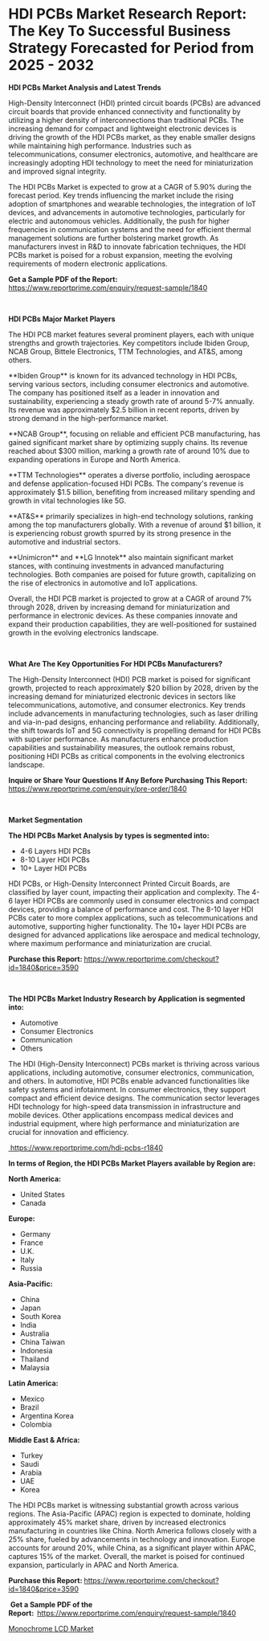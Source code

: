 <p><h1>HDI PCBs Market Research Report: The Key To Successful Business Strategy Forecasted for Period from 2025 - 2032</h1></p><p><strong>HDI PCBs Market Analysis and Latest Trends</strong></p>
<p><p>High-Density Interconnect (HDI) printed circuit boards (PCBs) are advanced circuit boards that provide enhanced connectivity and functionality by utilizing a higher density of interconnections than traditional PCBs. The increasing demand for compact and lightweight electronic devices is driving the growth of the HDI PCBs market, as they enable smaller designs while maintaining high performance. Industries such as telecommunications, consumer electronics, automotive, and healthcare are increasingly adopting HDI technology to meet the need for miniaturization and improved signal integrity.</p><p>The HDI PCBs Market is expected to grow at a CAGR of 5.90% during the forecast period. Key trends influencing the market include the rising adoption of smartphones and wearable technologies, the integration of IoT devices, and advancements in automotive technologies, particularly for electric and autonomous vehicles. Additionally, the push for higher frequencies in communication systems and the need for efficient thermal management solutions are further bolstering market growth. As manufacturers invest in R&D to innovate fabrication techniques, the HDI PCBs market is poised for a robust expansion, meeting the evolving requirements of modern electronic applications.</p></p>
<p><strong>Get a Sample PDF of the Report:&nbsp;</strong> <a href="https://www.reportprime.com/enquiry/request-sample/1840?utm_campaign=2198&utm_medium=2&utm_source=Github&utm_content=ia&utm_term=18032025&utm_id=hdi-pcbs">https://www.reportprime.com/enquiry/request-sample/1840</a></p>
<p>&nbsp;</p>
<p><strong>HDI PCBs Major Market Players</strong></p>
<p><p>The HDI PCB market features several prominent players, each with unique strengths and growth trajectories. Key competitors include Ibiden Group, NCAB Group, Bittele Electronics, TTM Technologies, and AT&S, among others.</p><p>**Ibiden Group** is known for its advanced technology in HDI PCBs, serving various sectors, including consumer electronics and automotive. The company has positioned itself as a leader in innovation and sustainability, experiencing a steady growth rate of around 5-7% annually. Its revenue was approximately $2.5 billion in recent reports, driven by strong demand in the high-performance market.</p><p>**NCAB Group**, focusing on reliable and efficient PCB manufacturing, has gained significant market share by optimizing supply chains. Its revenue reached about $300 million, marking a growth rate of around 10% due to expanding operations in Europe and North America.</p><p>**TTM Technologies** operates a diverse portfolio, including aerospace and defense application-focused HDI PCBs. The company's revenue is approximately $1.5 billion, benefiting from increased military spending and growth in vital technologies like 5G.</p><p>**AT&S** primarily specializes in high-end technology solutions, ranking among the top manufacturers globally. With a revenue of around $1 billion, it is experiencing robust growth spurred by its strong presence in the automotive and industrial sectors.</p><p>**Unimicron** and **LG Innotek** also maintain significant market stances, with continuing investments in advanced manufacturing technologies. Both companies are poised for future growth, capitalizing on the rise of electronics in automotive and IoT applications.</p><p>Overall, the HDI PCB market is projected to grow at a CAGR of around 7% through 2028, driven by increasing demand for miniaturization and performance in electronic devices. As these companies innovate and expand their production capabilities, they are well-positioned for sustained growth in the evolving electronics landscape.</p></p>
<p>&nbsp;</p>
<p><strong>What Are The Key Opportunities For HDI PCBs Manufacturers?</strong></p>
<p><p>The High-Density Interconnect (HDI) PCB market is poised for significant growth, projected to reach approximately $20 billion by 2028, driven by the increasing demand for miniaturized electronic devices in sectors like telecommunications, automotive, and consumer electronics. Key trends include advancements in manufacturing technologies, such as laser drilling and via-in-pad designs, enhancing performance and reliability. Additionally, the shift towards IoT and 5G connectivity is propelling demand for HDI PCBs with superior performance. As manufacturers enhance production capabilities and sustainability measures, the outlook remains robust, positioning HDI PCBs as critical components in the evolving electronics landscape.</p></p>
<p><strong>Inquire or Share Your Questions If Any Before Purchasing This Report:</strong> <a href="https://www.reportprime.com/enquiry/pre-order/1840?utm_campaign=2198&utm_medium=2&utm_source=Github&utm_content=ia&utm_term=18032025&utm_id=hdi-pcbs">https://www.reportprime.com/enquiry/pre-order/1840</a></p>
<p>&nbsp;</p>
<p><strong>Market Segmentation</strong></p>
<p><strong>The HDI PCBs Market Analysis by types is segmented into:</strong></p>
<p><ul><li>4-6 Layers HDI PCBs</li><li>8-10 Layer HDI PCBs</li><li>10+ Layer HDI PCBs</li></ul></p>
<p><p>HDI PCBs, or High-Density Interconnect Printed Circuit Boards, are classified by layer count, impacting their application and complexity. The 4-6 layer HDI PCBs are commonly used in consumer electronics and compact devices, providing a balance of performance and cost. The 8-10 layer HDI PCBs cater to more complex applications, such as telecommunications and automotive, supporting higher functionality. The 10+ layer HDI PCBs are designed for advanced applications like aerospace and medical technology, where maximum performance and miniaturization are crucial.</p></p>
<p><strong>Purchase this Report:&nbsp;</strong><a href="https://www.reportprime.com/checkout?id=1840&price=3590&utm_campaign=2198&utm_medium=2&utm_source=Github&utm_content=ia&utm_term=18032025&utm_id=hdi-pcbs">https://www.reportprime.com/checkout?id=1840&price=3590</a></p>
<p>&nbsp;</p>
<p><strong>The HDI PCBs Market Industry Research by Application is segmented into:</strong></p>
<p><ul><li>Automotive</li><li>Consumer Electronics</li><li>Communication</li><li>Others</li></ul></p>
<p><p>The HDI (High-Density Interconnect) PCBs market is thriving across various applications, including automotive, consumer electronics, communication, and others. In automotive, HDI PCBs enable advanced functionalities like safety systems and infotainment. In consumer electronics, they support compact and efficient device designs. The communication sector leverages HDI technology for high-speed data transmission in infrastructure and mobile devices. Other applications encompass medical devices and industrial equipment, where high performance and miniaturization are crucial for innovation and efficiency.</p></p>
<p><a href="https://www.reportprime.com/hdi-pcbs-r1840?utm_campaign=2198&utm_medium=2&utm_source=Github&utm_content=ia&utm_term=18032025&utm_id=hdi-pcbs">&nbsp;https://www.reportprime.com/hdi-pcbs-r1840</a></p>
<p><strong>In terms of Region, the HDI PCBs Market Players available by Region are:</strong></p>
<p>
    <p> <strong> North America: </strong>
        <ul>
            <li>United States</li>
            <li>Canada</li>
        </ul>
        </p> 
    <p> <strong> Europe: </strong>
        <ul>
            <li>Germany</li>
            <li>France</li>
            <li>U.K.</li>
            <li>Italy</li>
            <li>Russia</li>
        </ul>
        </p> 
    <p> <strong> Asia-Pacific: </strong>
        <ul>
            <li>China</li>
            <li>Japan</li>
            <li>South Korea</li>
            <li>India</li>
            <li>Australia</li>
            <li>China Taiwan</li>
            <li>Indonesia</li>
            <li>Thailand</li>
            <li>Malaysia</li>
        </ul>
        </p> 
    <p> <strong> Latin America: </strong>
        <ul>
            <li>Mexico</li>
            <li>Brazil</li>
            <li>Argentina Korea</li>
            <li>Colombia</li>
        </ul>
        </p> 
    <p> <strong> Middle East & Africa: </strong>
        <ul>
            <li>Turkey</li>
            <li>Saudi</li>
            <li>Arabia</li>
            <li>UAE</li>
            <li>Korea</li>
        </ul>
    </p>
    </p>
<p><p>The HDI PCBs market is witnessing substantial growth across various regions. The Asia-Pacific (APAC) region is expected to dominate, holding approximately 45% market share, driven by increased electronics manufacturing in countries like China. North America follows closely with a 25% share, fueled by advancements in technology and innovation. Europe accounts for around 20%, while China, as a significant player within APAC, captures 15% of the market. Overall, the market is poised for continued expansion, particularly in APAC and North America.</p></p>
<p><strong>Purchase this Report: </strong><a href="https://www.reportprime.com/checkout?id=1840&price=3590&utm_campaign=2198&utm_medium=2&utm_source=Github&utm_content=ia&utm_term=18032025&utm_id=hdi-pcbs">https://www.reportprime.com/checkout?id=1840&price=3590</a></p>
<p>&nbsp;<strong>Get a Sample PDF of the Report:&nbsp;&nbsp;</strong><a href="https://www.reportprime.com/enquiry/request-sample/1840?utm_campaign=2198&utm_medium=2&utm_source=Github&utm_content=ia&utm_term=18032025&utm_id=hdi-pcbs">https://www.reportprime.com/enquiry/request-sample/1840</a></p>
<p><strong></strong></p>
<p><p><a href="https://github.com/yodhafirorae/Market-Research-Report-List-1/blob/main/monochrome-lcd-market.md?utm_campaign=2198&utm_medium=2&utm_source=Github&utm_content=ia&utm_term=18032025&utm_id=hdi-pcbs">Monochrome LCD Market</a></p></p>